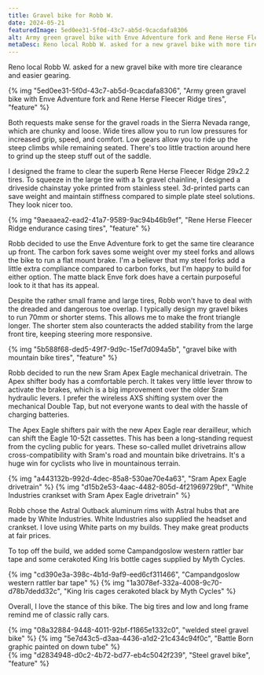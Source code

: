 ```yaml
---
title: Gravel bike for Robb W.
date: 2024-05-21
featuredImage: 5ed0ee31-5f0d-43c7-ab5d-9cacdafa8306
alt: Army green gravel bike with Enve Adventure fork and Rene Herse Fleecer Ridge tires
metaDesc: Reno local Robb W. asked for a new gravel bike with more tire clearance and easier gearing.
---
```


Reno local Robb W. asked for a new gravel bike with more tire clearance and easier gearing. 

{% img "5ed0ee31-5f0d-43c7-ab5d-9cacdafa8306", "Army green gravel bike with Enve Adventure fork and Rene Herse Fleecer Ridge tires", "feature" %}

Both requests make sense for the gravel roads in the Sierra Nevada range, which are chunky and loose. Wide tires allow you to run low pressures for increased grip, speed, and comfort. Low gears allow you to ride up the steep climbs while remaining seated. There's too little traction around here to grind up the steep stuff out of the saddle.

I designed the frame to clear the superb Rene Herse Fleecer Ridge 29x2.2 tires. To squeeze in the large tire with a 1x gravel chainline, I designed a driveside chainstay yoke printed from stainless steel. 3d-printed parts can save weight and maintain stiffness compared to simple plate steel solutions. They look nicer too. 

{% img "9aeaaea2-ead2-41a7-9589-9ac94b46b9ef", "Rene Herse Fleecer Ridge endurance casing tires", "feature" %}

Robb decided to use the Enve Adventure fork to get the same tire clearance up front. The carbon fork saves some weight over my steel forks and allows the bike to run a flat mount brake. I'm a believer that my steel forks add a little extra compliance compared to carbon forks, but I'm happy to build for either option. The matte black Enve fork does have a certain purposeful look to it that has its appeal.

Despite the rather small frame and large tires, Robb won't have to deal with the dreaded and dangerous toe overlap. I typically design my gravel bikes to run 70mm or shorter stems. This allows me to make the front triangle longer. The shorter stem also counteracts the added stability from the large front tire, keeping steering more responsive.

{% img "5b588f68-ded5-49f7-9d9c-15ef7d094a5b", "gravel bike with mountain bike tires", "feature" %}

Robb decided to run the new Sram Apex Eagle mechanical drivetrain. The Apex shifter body has a comfortable perch. It takes very little lever throw to activate the brakes, which is a big improvement over the older Sram hydraulic levers. I prefer the wireless AXS shifting system over the mechanical Double Tap, but not everyone wants to deal with the hassle of charging batteries.

The Apex Eagle shifters pair with the new Apex Eagle rear derailleur, which can shift the Eagle 10-52t cassettes. This has been a long-standing request from the cycling public for years. These so-called mullet drivetrains allow cross-compatibility with Sram's road and mountain bike drivetrains. It's a huge win for cyclists who live in mountainous terrain.

<div class="card-grid feature">
{% img "a443132b-992d-4dec-85a8-530ae70e4a63", "Sram Apex Eagle drivetrain" %}
{% img "d15b2e53-4aac-4482-805d-4f21969729bf", "White Industries crankset with Sram Apex Eagle drivetrain" %}
</div>

Robb chose the Astral Outback aluminum rims with Astral hubs that are made by White Industries. White Industries also supplied the headset and crankset. I love using White parts on my builds. They make great products at fair prices.

To top off the build, we added some Campandgoslow western rattler bar tape and some cerakoted King Iris bottle cages supplied by Myth Cycles.

<div class="card-grid feature">
{% img "cd390e3a-398c-4b1d-9af9-eed6cf311466", "Campandgoslow western rattler bar tape" %}
{% img "1a3078ef-332a-4008-9c70-d78b7dedd32c", "King Iris cages cerakoted black by Myth Cycles" %}
</div>

Overall, I love the stance of this bike. The big tires and low and long frame remind me of classic rally cars. 

<div class="card-grid feature">
{% img "08a32884-9448-4011-92bf-f1865e1332c0", "welded steel gravel bike" %}
{% img "5e7d43c5-d3aa-4436-a1d2-21c434c94f0c", "Battle Born graphic painted on down tube" %}
</div>
{% img "d2834948-d0c2-4b72-bd77-eb4c5042f239", "Steel gravel bike", "feature" %}



